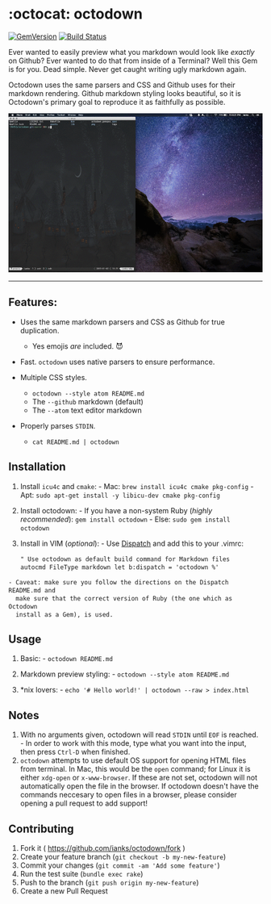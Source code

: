 :octocat: octodown
==================

[![GemVersion](https://badge.fury.io/rb/octodown.svg)](http://badge.fury.io/rb/octodown)
[![Build Status](https://travis-ci.org/ianks/octodown.svg)](https://travis-ci.org/ianks/octodown)


Ever wanted to easily preview what you markdown would look like _exactly_ on
Github? Ever wanted to do that from inside of a Terminal? Well this Gem is for
you. Dead simple. Never get caught writing ugly markdown again.

Octodown uses the same parsers and CSS and Github uses for their markdown
rendering. Github markdown styling looks beautiful, so it is Octodown's
primary goal to reproduce it as faithfully as possible.

![Octodown GIF](assets/octodown.gif?raw=true)

-------------------------------------------------------------------------------

## Features:

  - Uses the same markdown parsers and CSS as Github for true duplication.
    - Yes emojis _are_ included. :smiling_imp:

  - Fast. `octodown` uses native parsers to ensure performance.
  - Multiple CSS styles.
    - `octodown --style atom README.md`
    - The `--github` markdown (default)
    - The `--atom` text editor markdown

  - Properly parses `STDIN`.
    - `cat README.md | octodown`

## Installation

  1. Install `icu4c` and `cmake`:
    - Mac: `brew install icu4c cmake pkg-config`
    - Apt: `sudo apt-get install -y libicu-dev cmake pkg-config`

  2. Install octodown:
    - If you have a non-system Ruby (_highly recommended_):  `gem install
      octodown`
    - Else: `sudo gem install octodown`

  4. Install in VIM (_optional_):
    - Use [Dispatch](https://github.com/tpope/vim-dispatch) and add this to
      your .vimrc:

      ```viml
      " Use octodown as default build command for Markdown files
      autocmd FileType markdown let b:dispatch = 'octodown %'
      ```
    - Caveat: make sure you follow the directions on the Dispatch README.md and
      make sure that the correct version of Ruby (the one which as Octodown
      install as a Gem), is used.

## Usage

  1. Basic:
    - `octodown README.md`

  2. Markdown preview styling:
    - `octodown --style atom README.md`

  3. *nix lovers:
    - `echo '# Hello world!' | octodown --raw > index.html`

## Notes

  1. With no arguments given, octodown will read `STDIN` until `EOF` is reached.
    - In order to work with this mode, type what you want into the input, then press
      `Ctrl-D` when finished.
  2. `octodown` attempts to use default OS support for opening HTML files from
  terminal. In Mac, this would be the `open` command; for Linux it is either
  `xdg-open` or `x-www-browser`. If these are not set, octodown will not
  automatically open the file in the browser. If octodown doesn't have the
  commands neccesary to open files in a browser, please consider opening a pull
  request to add support!

## Contributing

  1. Fork it ( https://github.com/ianks/octodown/fork )
  2. Create your feature branch (`git checkout -b my-new-feature`)
  3. Commit your changes (`git commit -am 'Add some feature'`)
  4. Run the test suite (`bundle exec rake`)
  5. Push to the branch (`git push origin my-new-feature`)
  6. Create a new Pull Request
